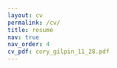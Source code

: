 ```yaml
---
layout: cv
permalink: /cv/
title: resume
nav: true
nav_order: 4
cv_pdf: cory_gilpin_11_28.pdf
---
```

